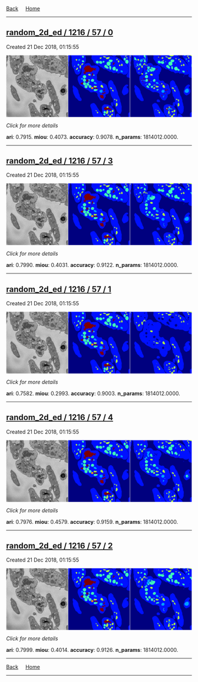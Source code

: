 
[Back](..)&nbsp;&nbsp;&nbsp;&nbsp;&nbsp;[Home](https://leapmanlab.github.io/snapshots)

---

<div class="summary"><a href="0"><h2>random_2d_ed / 1216 / 57 / 0</h2></a><p>Created 21 Dec 2018, 01:15:55
</p><a href="0"><img src="0/media/summary.png" align="center"></a><p>
<i>Click for more details</i>
</p></div>

**ari**: 0.7915. **miou**: 0.4073. **accuracy**: 0.9078. **n_params**: 1814012.0000. 

---

<div class="summary"><a href="3"><h2>random_2d_ed / 1216 / 57 / 3</h2></a><p>Created 21 Dec 2018, 01:15:55
</p><a href="3"><img src="3/media/summary.png" align="center"></a><p>
<i>Click for more details</i>
</p></div>

**ari**: 0.7990. **miou**: 0.4031. **accuracy**: 0.9122. **n_params**: 1814012.0000. 

---

<div class="summary"><a href="1"><h2>random_2d_ed / 1216 / 57 / 1</h2></a><p>Created 21 Dec 2018, 01:15:55
</p><a href="1"><img src="1/media/summary.png" align="center"></a><p>
<i>Click for more details</i>
</p></div>

**ari**: 0.7582. **miou**: 0.2993. **accuracy**: 0.9003. **n_params**: 1814012.0000. 

---

<div class="summary"><a href="4"><h2>random_2d_ed / 1216 / 57 / 4</h2></a><p>Created 21 Dec 2018, 01:15:55
</p><a href="4"><img src="4/media/summary.png" align="center"></a><p>
<i>Click for more details</i>
</p></div>

**ari**: 0.7976. **miou**: 0.4579. **accuracy**: 0.9159. **n_params**: 1814012.0000. 

---

<div class="summary"><a href="2"><h2>random_2d_ed / 1216 / 57 / 2</h2></a><p>Created 21 Dec 2018, 01:15:55
</p><a href="2"><img src="2/media/summary.png" align="center"></a><p>
<i>Click for more details</i>
</p></div>

**ari**: 0.7999. **miou**: 0.4014. **accuracy**: 0.9126. **n_params**: 1814012.0000. 

---

[Back](..)&nbsp;&nbsp;&nbsp;&nbsp;&nbsp;[Home](https://leapmanlab.github.io/snapshots)

---